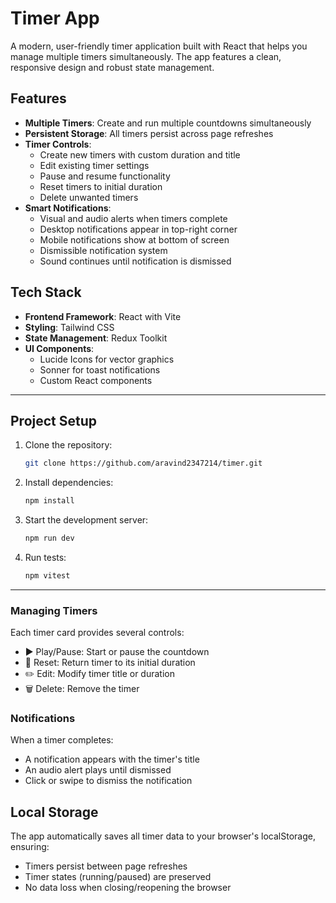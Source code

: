 # Timer App

A modern, user-friendly timer application built with React that helps you manage multiple timers simultaneously. The app features a clean, responsive design and robust state management.

## Features

- **Multiple Timers**: Create and run multiple countdowns simultaneously
- **Persistent Storage**: All timers persist across page refreshes
- **Timer Controls**:
  - Create new timers with custom duration and title
  - Edit existing timer settings
  - Pause and resume functionality
  - Reset timers to initial duration
  - Delete unwanted timers
- **Smart Notifications**:
  - Visual and audio alerts when timers complete
  - Desktop notifications appear in top-right corner
  - Mobile notifications show at bottom of screen
  - Dismissible notification system
  - Sound continues until notification is dismissed

## Tech Stack

- **Frontend Framework**: React with Vite
- **Styling**: Tailwind CSS
- **State Management**: Redux Toolkit
- **UI Components**: 
  - Lucide Icons for vector graphics
  - Sonner for toast notifications
  - Custom React components

---

## **Project Setup**

1. Clone the repository:  
   ```bash
   git clone https://github.com/aravind2347214/timer.git
   ```

2. Install dependencies:  
   ```bash
   npm install
   ```

3. Start the development server:  
   ```bash
   npm run dev
   ```

4. Run tests:  
   ```bash
   npm vitest
   ```

---

### Managing Timers

Each timer card provides several controls:
- ▶️ Play/Pause: Start or pause the countdown
- 🔄 Reset: Return timer to its initial duration
- ✏️ Edit: Modify timer title or duration
- 🗑️ Delete: Remove the timer

### Notifications

When a timer completes:
- A notification appears with the timer's title
- An audio alert plays until dismissed
- Click or swipe to dismiss the notification

## Local Storage

The app automatically saves all timer data to your browser's localStorage, ensuring:
- Timers persist between page refreshes
- Timer states (running/paused) are preserved
- No data loss when closing/reopening the browser
